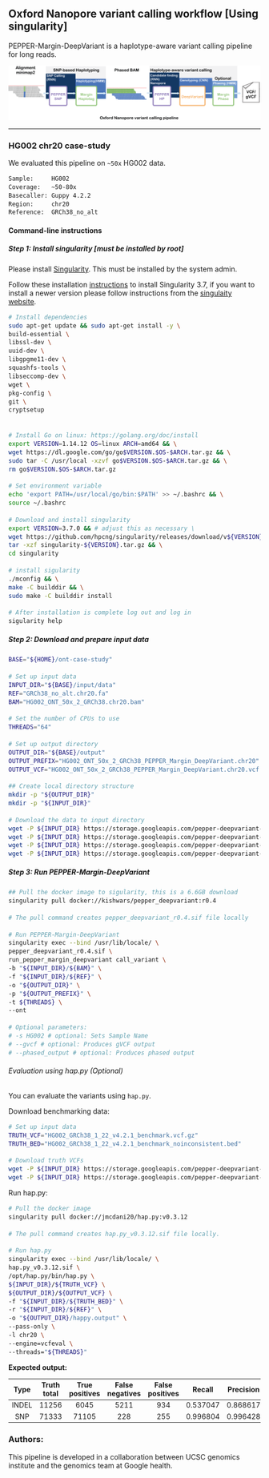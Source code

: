 ## Oxford Nanopore variant calling workflow [Using singularity]
PEPPER-Margin-DeepVariant is a haplotype-aware variant calling pipeline for long reads.

<img src="../../img/PMDV_variant_calling_ONT.png" alt="PEPPER-Margin-DeepVariant Variant Calling Workflow">

----

### HG002 chr20 case-study
We evaluated this pipeline on `~50x` HG002 data.
```bash
Sample:     HG002
Coverage:   ~50-80x
Basecaller: Guppy 4.2.2
Region:     chr20
Reference:  GRCh38_no_alt
```

#### Command-line instructions
##### Step 1: Install singularity [must be installed by root]
Please install [Singularity](https://sylabs.io/guides/3.7/user-guide/quick_start.html#quick-installation-steps). This must be installed by the system admin.

Follow these installation [instructions](https://sylabs.io/guides/3.7/user-guide/quick_start.html#quick-installation-steps) to install Singularity 3.7, if you want to install a newer version please follow instructions from the [singulaity website](https://sylabs.io/).
```bash
# Install dependencies
sudo apt-get update && sudo apt-get install -y \
build-essential \
libssl-dev \
uuid-dev \
libgpgme11-dev \
squashfs-tools \
libseccomp-dev \
wget \
pkg-config \
git \
cryptsetup


# Install Go on linux: https://golang.org/doc/install
export VERSION=1.14.12 OS=linux ARCH=amd64 && \
wget https://dl.google.com/go/go$VERSION.$OS-$ARCH.tar.gz && \
sudo tar -C /usr/local -xzvf go$VERSION.$OS-$ARCH.tar.gz && \
rm go$VERSION.$OS-$ARCH.tar.gz

# Set environment variable
echo 'export PATH=/usr/local/go/bin:$PATH' >> ~/.bashrc && \
source ~/.bashrc

# Download and install singularity
export VERSION=3.7.0 && # adjust this as necessary \
wget https://github.com/hpcng/singularity/releases/download/v${VERSION}/singularity-${VERSION}.tar.gz && \
tar -xzf singularity-${VERSION}.tar.gz && \
cd singularity

# install sigularity
./mconfig && \
make -C builddir && \
sudo make -C builddir install  

# After installation is complete log out and log in
sigularity help
```

##### Step 2: Download and prepare input data
```bash
BASE="${HOME}/ont-case-study"

# Set up input data
INPUT_DIR="${BASE}/input/data"
REF="GRCh38_no_alt.chr20.fa"
BAM="HG002_ONT_50x_2_GRCh38.chr20.bam"

# Set the number of CPUs to use
THREADS="64"

# Set up output directory
OUTPUT_DIR="${BASE}/output"
OUTPUT_PREFIX="HG002_ONT_50x_2_GRCh38_PEPPER_Margin_DeepVariant.chr20"
OUTPUT_VCF="HG002_ONT_50x_2_GRCh38_PEPPER_Margin_DeepVariant.chr20.vcf.gz"

## Create local directory structure
mkdir -p "${OUTPUT_DIR}"
mkdir -p "${INPUT_DIR}"

# Download the data to input directory
wget -P ${INPUT_DIR} https://storage.googleapis.com/pepper-deepvariant-public/usecase_data/HG002_ONT_50x_2_GRCh38.chr20.bam
wget -P ${INPUT_DIR} https://storage.googleapis.com/pepper-deepvariant-public/usecase_data/HG002_ONT_50x_2_GRCh38.chr20.bam.bai
wget -P ${INPUT_DIR} https://storage.googleapis.com/pepper-deepvariant-public/usecase_data/GRCh38_no_alt.chr20.fa
wget -P ${INPUT_DIR} https://storage.googleapis.com/pepper-deepvariant-public/usecase_data/GRCh38_no_alt.chr20.fa.fai
```

##### Step 3: Run PEPPER-Margin-DeepVariant
```bash
## Pull the docker image to sigularity, this is a 6.6GB download
singularity pull docker://kishwars/pepper_deepvariant:r0.4

# The pull command creates pepper_deepvariant_r0.4.sif file locally

# Run PEPPER-Margin-DeepVariant
singularity exec --bind /usr/lib/locale/ \
pepper_deepvariant_r0.4.sif \
run_pepper_margin_deepvariant call_variant \
-b "${INPUT_DIR}/${BAM}" \
-f "${INPUT_DIR}/${REF}" \
-o "${OUTPUT_DIR}" \
-p "${OUTPUT_PREFIX}" \
-t ${THREADS} \
--ont

# Optional parameters:
# -s HG002 # optional: Sets Sample Name
# --gvcf # optional: Produces gVCF output
# --phased_output # optional: Produces phased output
```

###### Evaluation using hap.py (Optional)
You can evaluate the variants using `hap.py`.

Download benchmarking data:
```bash
# Set up input data
TRUTH_VCF="HG002_GRCh38_1_22_v4.2.1_benchmark.vcf.gz"
TRUTH_BED="HG002_GRCh38_1_22_v4.2.1_benchmark_noinconsistent.bed"

# Download truth VCFs
wget -P ${INPUT_DIR} https://storage.googleapis.com/pepper-deepvariant-public/usecase_data/HG002_GRCh38_1_22_v4.2.1_benchmark.vcf.gz
wget -P ${INPUT_DIR} https://storage.googleapis.com/pepper-deepvariant-public/usecase_data/HG002_GRCh38_1_22_v4.2.1_benchmark_noinconsistent.bed
```

Run hap.py:
```bash
# Pull the docker image
singularity pull docker://jmcdani20/hap.py:v0.3.12

# The pull command creates hap.py_v0.3.12.sif file locally.

# Run hap.py
singularity exec --bind /usr/lib/locale/ \
hap.py_v0.3.12.sif \
/opt/hap.py/bin/hap.py \
${INPUT_DIR}/${TRUTH_VCF} \
${OUTPUT_DIR}/${OUTPUT_VCF} \
-f "${INPUT_DIR}/${TRUTH_BED}" \
-r "${INPUT_DIR}/${REF}" \
-o "${OUTPUT_DIR}/happy.output" \
--pass-only \
-l chr20 \
--engine=vcfeval \
--threads="${THREADS}"
```

**Expected output:**

|  Type | Truth<br>total | True<br>positives | False<br>negatives | False<br>positives |  Recall  | Precision | F1-Score |
|:-----:|:--------------:|:-----------------:|:------------------:|:------------------:|:--------:|:---------:|:--------:|
| INDEL |      11256     |        6045       |        5211        |         934        | 0.537047 |  0.868617 | 0.663726 |
|  SNP  |      71333     |       71105       |         228        |         255        | 0.996804 |  0.996428 | 0.996616 |

### Authors:
This pipeline is developed in a collaboration between UCSC genomics institute and the genomics team at Google health.
